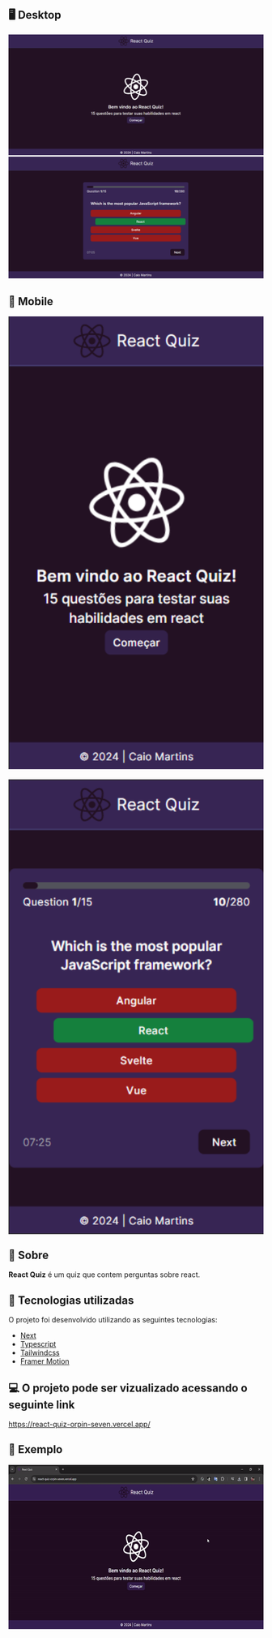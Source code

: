 ## 🖥 Desktop

<img  title="Imagem do projeto desktop" src="./public/github/desktop1.png" alt="Imagem do projeto desktop"  />
<img  title="Imagem do projeto desktop" src="./public/github/desktop2.png" alt="Imagem do projeto desktop"  />

## 📱 Mobile

<div align="center" style="justify-content:center; display:flex; flex-direction:column; gap:20px">
<img  title="Imagem do projeto mobile" src="./public/github/mobile1.png" alt="Imagem do projeto mobile"  />
<img  title="Imagem do projeto mobile" src="./public/github/mobile2.png" alt="Imagem do projeto mobile"  />
</div>

## 📌 Sobre

**React Quiz** é um quiz que contem perguntas sobre react.

## 🚀 Tecnologias utilizadas

O projeto foi desenvolvido utilizando as seguintes tecnologias:

- [Next](https://nextjs.org/)
- [Typescript](https://www.typescriptlang.org/)
- [Tailwindcss](https://tailwindcss.com/)
- [Framer Motion](https://www.framer.com/motion/)

## 💻 O projeto pode ser vizualizado acessando o seguinte link

<https://react-quiz-orpin-seven.vercel.app/>

## 👀  Exemplo

<img  title="Gif projeto desktop" src="./public/github/gif.gif" height="324" width="600"  />
